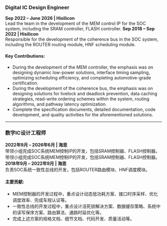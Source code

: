 ### **Digital IC Design Engineer**  
**Sep 2022 – June 2026 | Hisilicon**  
Lead the team in the development of the MEM control IP for the SOC system, including the SRAM controller, FLASH controller.
**Sep 2018 – Sep 2022 | Hisilicon**  
Responsible for the development of the coherence bus in the SOC system, including the ROUTER routing module, HNF scheduling module.

#### Key Contributions:  
- During the development of the MEM controller, the emphasis was on designing dynamic low-power solutions, interface timing sampling, optimizing scheduling efficiency, and completing automotive-grade certification.  
- During the development of the coherence bus, the emphasis was on designing solutions for livelock and deadlock prevention, data caching strategies, read-write ordering schemes within the system, routing algorithms, and pathway latency optimization.  
- Complete the specification documents, detailed documentation, code development, and quality activities for the aforementioned solutions.  

---

### **数字IC设计工程师**
**2022年9月 – 2026年6月 | 海思**  
带领小组完成SOC系统MEM控制IP的开发，包括SRAM控制器、FLASH控制器。
带领小组完成SOC系统MEM控制IP的开发，包括SRAM控制器、FLASH控制器。
**2018年9月 – 2022年9月 | 海思**  
负责SOC系统一致性总线的开发，包括ROUTER路由模块、HNF调度模块。

#### 主要贡献:  
- MEM控制器的开发过程中，重点设计动态低功耗方案、接口时序采样、优化调度效率、完成车规认证等。  
- 一致性总线的开发过程中，重点设计活死锁解决方案、数据缓存策略、系统中的读写保序方案、路由算法、通路时延优化等。  
- 完成上述方案的规格文档、细节文档、代码开发、质量活动等。
